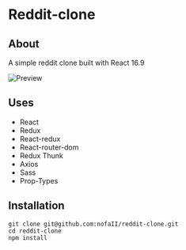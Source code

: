# Reddit-clone
## About
A simple reddit clone built with React 16.9

![Preview](image.gif)

## Uses

* React
* Redux
* React-redux
* React-router-dom
* Redux Thunk
* Axios
* Sass
* Prop-Types

## Installation
```
git clone git@github.com:nofaII/reddit-clone.git
cd reddit-clone
npm install
```

